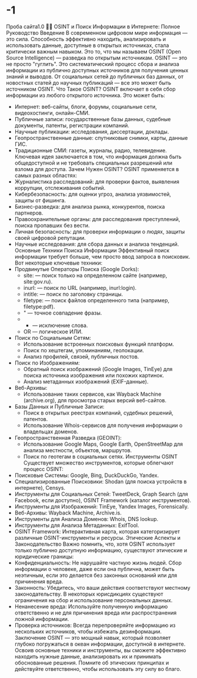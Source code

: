 # -1
Проба сайта1.0
🕵️‍♂️ OSINT и Поиск Информации в Интернете: Полное Руководство
Введение
В современном цифровом мире информация — это сила. Способность эффективно находить, анализировать и использовать данные, доступные в открытых источниках, стала критически важным навыком. Это то, что мы называем OSINT (Open Source Intelligence) — разведка по открытым источникам.
OSINT — это не просто "гуглить". 
Это систематический процесс сбора и анализа информации из публично доступных источников для получения ценных знаний и выводов. От социальных сетей до публичных баз данных, от новостных статей до научных публикаций — все это может быть источником OSINT.
Что Такое OSINT?
OSINT включает в себя сбор информации из любого открытого источника. Это может быть:
 * Интернет: веб-сайты, блоги, форумы, социальные сети, видеохостинги, онлайн-СМИ.
 * Публичные записи: государственные базы данных, судебные документы, патенты, регистрации компаний.
 * Научные публикации: исследования, диссертации, доклады.
 * Геопространственные данные: спутниковые снимки, карты, данные ГИС.
 * Традиционные СМИ: газеты, журналы, радио, телевидение.
Ключевая идея заключается в том, что информация должна быть общедоступной и не требовать специальных разрешений или взлома для доступа.
Зачем Нужен OSINT?
OSINT применяется в самых разных областях:
 * Журналистика расследований: для проверки фактов, выявления коррупции, отслеживания событий.
 * Кибербезопасность: для оценки угроз, анализа уязвимостей, защиты от фишинга.
 * Бизнес-разведка: для анализа рынка, конкурентов, поиска партнеров.
 * Правоохранительные органы: для расследования преступлений, поиска пропавших без вести.
 * Личная безопасность: для проверки информации о людях, защиты своей цифровой репутации.
 * Научные исследования: для сбора данных и анализа тенденций.
Основные Техники Поиска Информации
Эффективный поиск информации требует больше, чем просто ввод запроса в поисковик. Вот некоторые ключевые техники:
 * Продвинутые Операторы Поиска (Google Dorks):
   * site: — поиск только на определенном сайте (например, site:gov.ru).
   * inurl: — поиск по URL (например, inurl:login).
   * intitle: — поиск по заголовку страницы.
   * filetype: — поиск файлов определенного типа (например, filetype:pdf).
   * " — точное совпадение фразы.
   * - — исключение слова.
   * OR — логическое ИЛИ.
 * Поиск по Социальным Сетям:
   * Использование встроенных поисковых функций платформ.
   * Поиск по хештегам, упоминаниям, геолокации.
   * Анализ профилей, связей, публичных постов.
 * Поиск по Изображениям:
   * Обратный поиск изображений (Google Images, TinEye) для поиска источника изображения или похожих картинок.
   * Анализ метаданных изображений (EXIF-данные).
 * Веб-Архивы:
   * Использование таких сервисов, как Wayback Machine (archive.org), для просмотра старых версий веб-сайтов.
 * Базы Данных и Публичные Записи:
   * Поиск в открытых реестрах компаний, судебных решений, патентов.
   * Использование Whois-сервисов для получения информации о владельцах доменов.
 * Геопространственная Разведка (GEOINT):
   * Использование Google Maps, Google Earth, OpenStreetMap для анализа местности, объектов, маршрутов.
   * Поиск по геотегам в социальных сетях.
Инструменты OSINT
Существует множество инструментов, которые облегчают процесс OSINT:
 * Поисковые Системы: Google, Bing, DuckDuckGo, Yandex.
 * Специализированные Поисковики: Shodan (для поиска устройств в интернете), Censys.
 * Инструменты для Социальных Сетей: TweetDeck, Graph Search (для Facebook, если доступно), OSINT Framework (каталог инструментов).
 * Инструменты для Изображений: TinEye, Yandex Images, Forensically.
 * Веб-Архивы: Wayback Machine, Archive.is.
 * Инструменты для Анализа Доменов: Whois, DNS lookup.
 * Инструменты для Анализа Метаданных: ExifTool.
 * OSINT Framework: Интерактивная карта, которая категоризирует различные OSINT-инструменты и ресурсы.
Этические Аспекты и Законодательство
Важно помнить, что, хотя OSINT использует только публично доступную информацию, существуют этические и юридические границы:
 * Конфиденциальность: Не нарушайте частную жизнь людей. Сбор информации о человеке, даже если она публична, может быть неэтичным, если это делается без законных оснований или для причинения вреда.
 * Законность: Убедитесь, что ваши действия соответствуют местному законодательству. В некоторых юрисдикциях существуют ограничения на сбор и использование персональных данных.
 * Ненанесение вреда: Используйте полученную информацию ответственно и не для причинения вреда или распространения ложной информации.
 * Проверка источников: Всегда перепроверяйте информацию из нескольких источников, чтобы избежать дезинформации.
Заключение
OSINT — это мощный навык, который позволяет глубоко погружаться в океан информации, доступной в интернете. Освоив основные техники и инструменты, вы сможете эффективно находить нужные данные, анализировать их и принимать обоснованные решения. Помните об этических принципах и действуйте ответственно, чтобы использовать эту силу во благо.

